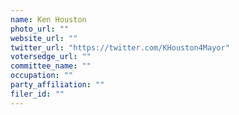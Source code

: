 ```yaml
---
name: Ken Houston
photo_url: ""
website_url: ""
twitter_url: "https://twitter.com/KHouston4Mayor"
votersedge_url: ""
committee_name: ""
occupation: ""
party_affiliation: ""
filer_id: ""
---
```

